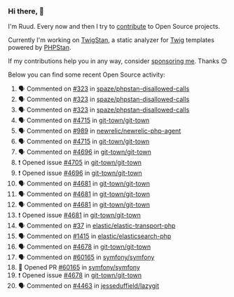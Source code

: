 ### Hi there, 👋

I'm Ruud. Every now and then I try to [contribute](https://github.com/pulls?q=+is%3Apr+author%3Aruudk+archived%3Afalse+is%3Apublic+) to Open Source projects.

Currently I'm working on [TwigStan](https://github.com/twigstan), a static analyzer for [Twig](https://twig.symfony.com/) templates powered by [PHPStan](https://phpstan.org/).

If my contributions help you in any way, consider [sponsoring me](https://github.com/sponsors/ruudk). Thanks 😊

Below you can find some recent Open Source activity:

<!--START_SECTION:activity-->
1. 🗣 Commented on [#323](https://github.com/spaze/phpstan-disallowed-calls/issues/323#issuecomment-2810331448) in [spaze/phpstan-disallowed-calls](https://github.com/spaze/phpstan-disallowed-calls)
2. 🗣 Commented on [#323](https://github.com/spaze/phpstan-disallowed-calls/issues/323#issuecomment-2810313901) in [spaze/phpstan-disallowed-calls](https://github.com/spaze/phpstan-disallowed-calls)
3. 🗣 Commented on [#323](https://github.com/spaze/phpstan-disallowed-calls/issues/323#issuecomment-2810268421) in [spaze/phpstan-disallowed-calls](https://github.com/spaze/phpstan-disallowed-calls)
4. 🗣 Commented on [#4715](https://github.com/git-town/git-town/pull/4715#issuecomment-2803984339) in [git-town/git-town](https://github.com/git-town/git-town)
5. 🗣 Commented on [#989](https://github.com/newrelic/newrelic-php-agent/issues/989#issuecomment-2803974511) in [newrelic/newrelic-php-agent](https://github.com/newrelic/newrelic-php-agent)
6. 🗣 Commented on [#4715](https://github.com/git-town/git-town/pull/4715#issuecomment-2803867182) in [git-town/git-town](https://github.com/git-town/git-town)
7. 🗣 Commented on [#4696](https://github.com/git-town/git-town/issues/4696#issuecomment-2796806540) in [git-town/git-town](https://github.com/git-town/git-town)
8. ❗ Opened issue [#4705](https://github.com/git-town/git-town/issues/4705) in [git-town/git-town](https://github.com/git-town/git-town)
9. ❗ Opened issue [#4696](https://github.com/git-town/git-town/issues/4696) in [git-town/git-town](https://github.com/git-town/git-town)
10. 🗣 Commented on [#4681](https://github.com/git-town/git-town/issues/4681#issuecomment-2786599282) in [git-town/git-town](https://github.com/git-town/git-town)
11. 🗣 Commented on [#4681](https://github.com/git-town/git-town/issues/4681#issuecomment-2786596013) in [git-town/git-town](https://github.com/git-town/git-town)
12. 🗣 Commented on [#4681](https://github.com/git-town/git-town/issues/4681#issuecomment-2786591846) in [git-town/git-town](https://github.com/git-town/git-town)
13. ❗ Opened issue [#4681](https://github.com/git-town/git-town/issues/4681) in [git-town/git-town](https://github.com/git-town/git-town)
14. 🗣 Commented on [#37](https://github.com/elastic/elastic-transport-php/pull/37#issuecomment-2785382937) in [elastic/elastic-transport-php](https://github.com/elastic/elastic-transport-php)
15. 🗣 Commented on [#1415](https://github.com/elastic/elasticsearch-php/pull/1415#issuecomment-2783088752) in [elastic/elasticsearch-php](https://github.com/elastic/elasticsearch-php)
16. 🗣 Commented on [#4678](https://github.com/git-town/git-town/issues/4678#issuecomment-2782801076) in [git-town/git-town](https://github.com/git-town/git-town)
17. 🗣 Commented on [#60165](https://github.com/symfony/symfony/pull/60165#issuecomment-2782753987) in [symfony/symfony](https://github.com/symfony/symfony)
18. 💪 Opened PR [#60165](https://github.com/symfony/symfony/pull/60165) in [symfony/symfony](https://github.com/symfony/symfony)
19. ❗ Opened issue [#4678](https://github.com/git-town/git-town/issues/4678) in [git-town/git-town](https://github.com/git-town/git-town)
20. 🗣 Commented on [#4463](https://github.com/jesseduffield/lazygit/pull/4463#issuecomment-2781378966) in [jesseduffield/lazygit](https://github.com/jesseduffield/lazygit)
<!--END_SECTION:activity-->
